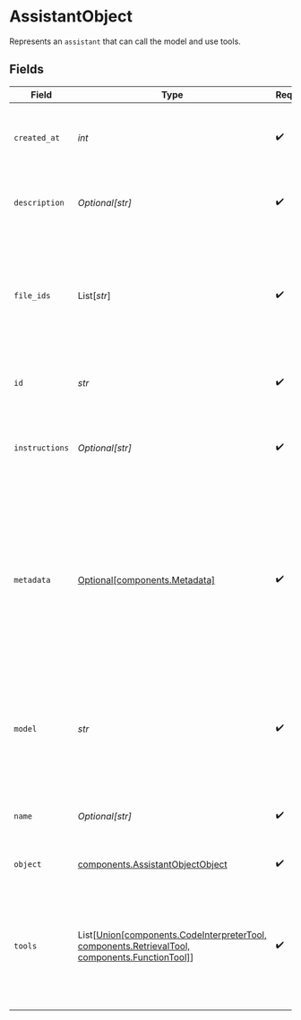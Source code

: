 # AssistantObject

Represents an `assistant` that can call the model and use tools.


## Fields

| Field                                                                                                                                                                                                                                                       | Type                                                                                                                                                                                                                                                        | Required                                                                                                                                                                                                                                                    | Description                                                                                                                                                                                                                                                 |
| ----------------------------------------------------------------------------------------------------------------------------------------------------------------------------------------------------------------------------------------------------------- | ----------------------------------------------------------------------------------------------------------------------------------------------------------------------------------------------------------------------------------------------------------- | ----------------------------------------------------------------------------------------------------------------------------------------------------------------------------------------------------------------------------------------------------------- | ----------------------------------------------------------------------------------------------------------------------------------------------------------------------------------------------------------------------------------------------------------- |
| `created_at`                                                                                                                                                                                                                                                | *int*                                                                                                                                                                                                                                                       | :heavy_check_mark:                                                                                                                                                                                                                                          | The Unix timestamp (in seconds) for when the assistant was created.                                                                                                                                                                                         |
| `description`                                                                                                                                                                                                                                               | *Optional[str]*                                                                                                                                                                                                                                             | :heavy_check_mark:                                                                                                                                                                                                                                          | The description of the assistant. The maximum length is 512 characters.<br/>                                                                                                                                                                                |
| `file_ids`                                                                                                                                                                                                                                                  | List[*str*]                                                                                                                                                                                                                                                 | :heavy_check_mark:                                                                                                                                                                                                                                          | A list of [file](/docs/api-reference/files) IDs attached to this assistant. There can be a maximum of 20 files attached to the assistant. Files are ordered by their creation date in ascending order.<br/>                                                 |
| `id`                                                                                                                                                                                                                                                        | *str*                                                                                                                                                                                                                                                       | :heavy_check_mark:                                                                                                                                                                                                                                          | The identifier, which can be referenced in API endpoints.                                                                                                                                                                                                   |
| `instructions`                                                                                                                                                                                                                                              | *Optional[str]*                                                                                                                                                                                                                                             | :heavy_check_mark:                                                                                                                                                                                                                                          | The system instructions that the assistant uses. The maximum length is 32768 characters.<br/>                                                                                                                                                               |
| `metadata`                                                                                                                                                                                                                                                  | [Optional[components.Metadata]](../../models/shared/metadata.md)                                                                                                                                                                                            | :heavy_check_mark:                                                                                                                                                                                                                                          | Set of 16 key-value pairs that can be attached to an object. This can be useful for storing additional information about the object in a structured format. Keys can be a maximum of 64 characters long and values can be a maxium of 512 characters long.<br/> |
| `model`                                                                                                                                                                                                                                                     | *str*                                                                                                                                                                                                                                                       | :heavy_check_mark:                                                                                                                                                                                                                                          | ID of the model to use. You can use the [List models](/docs/api-reference/models/list) API to see all of your available models, or see our [Model overview](/docs/models/overview) for descriptions of them.<br/>                                           |
| `name`                                                                                                                                                                                                                                                      | *Optional[str]*                                                                                                                                                                                                                                             | :heavy_check_mark:                                                                                                                                                                                                                                          | The name of the assistant. The maximum length is 256 characters.<br/>                                                                                                                                                                                       |
| `object`                                                                                                                                                                                                                                                    | [components.AssistantObjectObject](../../models/shared/assistantobjectobject.md)                                                                                                                                                                            | :heavy_check_mark:                                                                                                                                                                                                                                          | The object type, which is always `assistant`.                                                                                                                                                                                                               |
| `tools`                                                                                                                                                                                                                                                     | List[[Union[components.CodeInterpreterTool, components.RetrievalTool, components.FunctionTool]](../../models/shared/tools.md)]                                                                                                                              | :heavy_check_mark:                                                                                                                                                                                                                                          | A list of tool enabled on the assistant. There can be a maximum of 128 tools per assistant. Tools can be of types `code_interpreter`, `retrieval`, or `function`.<br/>                                                                                      |